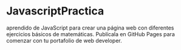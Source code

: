 # JavascriptPractica
aprendido de JavaScript para crear una página web con diferentes ejercicios básicos de matemáticas. Publícala en GitHub Pages para comenzar con tu portafolio de web developer.
